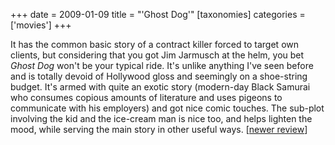 +++
date = 2009-01-09
title = "'Ghost Dog'"
[taxonomies]
categories = ['movies']
+++

It has the common basic story of a contract killer forced to target own
clients, but considering that you got Jim Jarmusch at the helm, you bet
*Ghost Dog* won't be your typical ride. It's unlike anything I've
seen before and is totally devoid of Hollywood gloss and seemingly on a
shoe-string budget. It's armed with quite an exotic story (modern-day
Black Samurai who consumes copious amounts of literature and uses
pigeons to communicate with his employers) and got nice comic touches.
The sub-plot involving the kid and the ice-cream man is nice too, and
helps lighten the mood, while serving the main story in other useful
ways. [[newer review]]

  [newer review]: @/revisiting-ghost-dog.md

